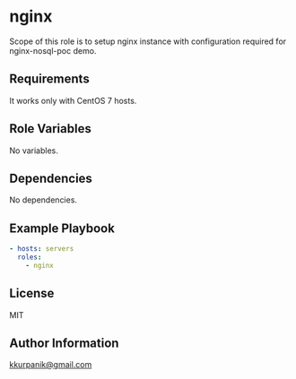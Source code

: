 nginx
=========

Scope of this role is to setup nginx instance with configuration required for nginx-nosql-poc demo.

Requirements
------------

It works only with CentOS 7 hosts.

Role Variables
--------------

No variables.

Dependencies
------------

No dependencies.

Example Playbook
----------------

``` yaml
- hosts: servers
  roles:
    - nginx
```

License
-------

MIT

Author Information
------------------

kkurpanik@gmail.com
